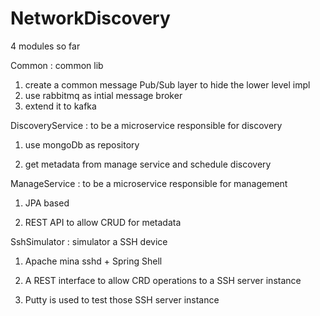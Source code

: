 # NetworkDiscovery

4 modules so far

Common : common lib

1. create a common message Pub/Sub layer to hide the lower level impl
2. use rabbitmq as intial message broker
3. extend it to kafka


DiscoveryService : to be a microservice responsible for discovery

1. use mongoDb as repository

2. get metadata from manage service and schedule discovery

ManageService : to be a microservice responsible for management

1. JPA based

2. REST API to allow CRUD for metadata

SshSimulator : simulator a SSH device

1. Apache mina sshd + Spring Shell

2. A REST interface to allow CRD operations to a SSH server instance

3. Putty is used to test those SSH server instance